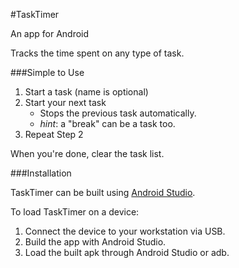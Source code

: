 #TaskTimer

An app for Android

Tracks the time spent on any type of task.

###Simple to Use

1. Start a task (name is optional)
2. Start your next task
    * Stops the previous task automatically.
    * _hint_: a "break" can be a task too.
3. Repeat Step 2

When you're done, clear the task list.

###Installation

TaskTimer can be built using [Android Studio](http://developer.android.com/sdk/installing/studio.html).

To load TaskTimer on a device:

1. Connect the device to your workstation via USB.
2. Build the app with Android Studio.
3. Load the built apk through Android Studio or adb.

